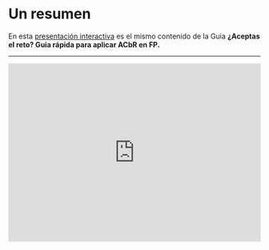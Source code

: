 # Un resumen

En esta [presentación interactiva](https://view.genial.ly/5a7481dd7c329a104c0e479a/interactive-content-aceptas-el-reto) es el mismo contenido de la Guia **¿Aceptas el reto? Guia rápida para aplicar ACbR en FP.**

----------

<div style="width: 100%;"><div style="position: relative; padding-bottom: 70.6875%; padding-top: 0; height: 0;"><iframe frameborder="0" width="1600px" height="1131px" style="position: absolute; top: 0; left: 0; width: 100%; height: 100%;" src="https://view.genial.ly/5a7481dd7c329a104c0e479a" type="text/html" allowscriptaccess="always" allowfullscreen="true" scrolling="yes" allownetworking="all"></iframe> </div> </div>

